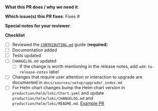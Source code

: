 **What this PR does / why we need it**:

**Which issue(s) this PR fixes**:
Fixes #<issue number>

**Special notes for your reviewer**:

**Checklist**
- [ ] Reviewed the [`CONTRIBUTING.md`](https://github.com/grafana/loki/blob/main/CONTRIBUTING.md) guide (**required**)
- [ ] Documentation added
- [ ] Tests updated
- [ ] `CHANGELOG.md` updated
  - [ ] If the change is worth mentioning in the release notes, add `add-to-release-notes` label
- [ ] Changes that require user attention or interaction to upgrade are documented in `docs/sources/setup/upgrade/_index.md`
- [ ] For Helm chart changes bump the Helm chart version in `production/helm/loki/Chart.yaml` and update `production/helm/loki/CHANGELOG.md` and `production/helm/loki/README.md`. [Example PR](https://github.com/grafana/loki/commit/d10549e3ece02120974929894ee333d07755d213)
